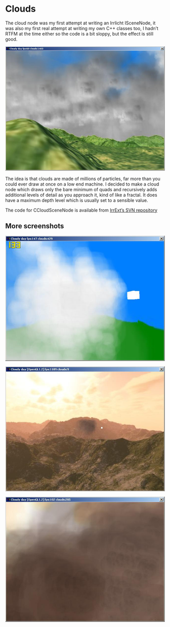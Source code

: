 # Clouds

The cloud node was my first attempt at writing an Irrlicht ISceneNode, it was
also my first real attempt at writing my own C++ classes too, I hadn’t RTFM at
the time either so the code is a bit sloppy, but the effect is still good.

![clouds](clouds_new.jpg)

The idea is that clouds are made of millions of particles, far more than you
could ever draw at once on a low end machine. I decided to make a cloud node
which draws only the bare minimum of quads and recursively adds additional
levels of detail as you approach it, kind of like a fractal. It does have a
maximum depth level which is usually set to a sensible value.

The code for CCloudSceneNode is available from
[IrrExt’s SVN repository](http://irrext.svn.sourceforge.net/viewvc/irrext/trunk/extensions/scene/ISceneNode/CloudSceneNode/)

## More screenshots

![orig](clouds.jpg)

![far](clouds_far.jpg)

![near](clouds_near.jpg)

